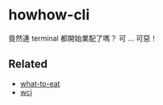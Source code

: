 # howhow-cli
竟然連 terminal 都開始業配了嗎？ 可 ... 可惡！

## Related
- [what-to-eat](https://github.com/WeiChiaChang/what-to-eat)
- [wcj](https://github.com/jaywcjlove/wcj)
